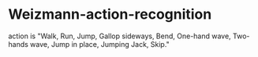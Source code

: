 # Weizmann-action-recognition
action is "Walk, Run, Jump, Gallop sideways, Bend, One-hand wave, Two-hands wave, Jump in place, Jumping Jack, Skip."

